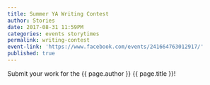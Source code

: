 ```yaml
---
title: Summer YA Writing Contest
author: Stories
date: 2017-08-31 11:59PM
categories: events storytimes
permalink: writing-contest
event-link: 'https://www.facebook.com/events/241664763012917/'
published: true
---
```

Submit your work for the {{ page.author }} {{ page.title }}!
